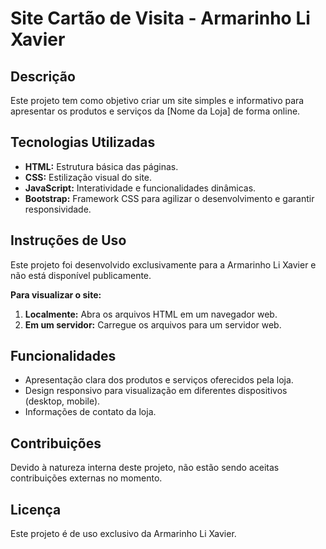 # Site Cartão de Visita - Armarinho Li Xavier

## Descrição
Este projeto tem como objetivo criar um site simples e informativo para apresentar os produtos e serviços da [Nome da Loja] de forma online.

## Tecnologias Utilizadas
* **HTML:** Estrutura básica das páginas.
* **CSS:** Estilização visual do site.
* **JavaScript:** Interatividade e funcionalidades dinâmicas.
* **Bootstrap:** Framework CSS para agilizar o desenvolvimento e garantir responsividade.

## Instruções de Uso
Este projeto foi desenvolvido exclusivamente para a Armarinho Li Xavier e não está disponível publicamente.

**Para visualizar o site:**
1. **Localmente:** Abra os arquivos HTML em um navegador web.
2. **Em um servidor:** Carregue os arquivos para um servidor web.

## Funcionalidades
* Apresentação clara dos produtos e serviços oferecidos pela loja.
* Design responsivo para visualização em diferentes dispositivos (desktop, mobile).
* Informações de contato da loja.

## Contribuições
Devido à natureza interna deste projeto, não estão sendo aceitas contribuições externas no momento.

## Licença
Este projeto é de uso exclusivo da Armarinho Li Xavier.

